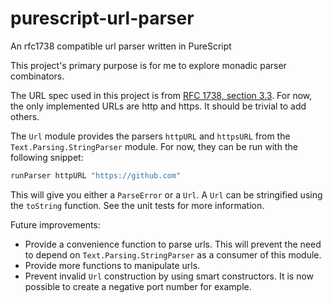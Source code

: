 # purescript-url-parser
An rfc1738 compatible url parser written in PureScript

This project's primary purpose is for me to explore monadic parser combinators.

The URL spec used in this project is from [RFC 1738, section 3.3](https://datatracker.ietf.org/doc/html/rfc1738#section-3.3). For now, the only implemented URLs are http and https. It should be trivial to add others.

The `Url` module provides the parsers `httpURL` and `httpsURL` from the `Text.Parsing.StringParser` module. For now, they can be run with the following snippet:
```purescript
runParser httpURL "https://github.com"
```
This will give you either a `ParseError` or a `Url`. A `Url` can be stringified using the `toString` function.
See the unit tests for more information.

Future improvements:
* Provide a convenience function to parse urls. This will prevent the need to depend on `Text.Parsing.StringParser` as a consumer of this module.
* Provide more functions to manipulate urls.
* Prevent invalid `Url` construction by using smart constructors. It is now possible to create a negative port number for example.
